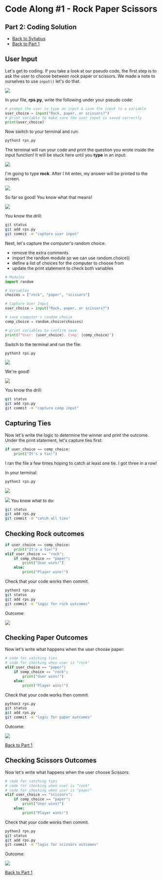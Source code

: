 # Code Along #1 - Rock Paper Scissors

## Part 2: Coding Solution

- [Back to Syllabus](/README.md)
- [Back to Part 1](part-1.md)

## User Input

Let's get to coding. If you take a look at our pseudo code, the first step is to ask the user to choose between rock paper or scissors. We made a note to ourselves to use ```input()``` let's do that.

![](/resources/rps/code-1.png)

In your file, **rps.py**, write the following under your pseudo code:

```python
# prompt the user to type an input & save the input to a variable
user_choice = input("Rock, paper, or scissors?")
# print variable to make sure the user input is saved correctly
print(user_choice)
```
Now switch to your terminal and run:
```bash
python3 rps.py
```
The terminal will run your code and print the question you wrote inside the input function! It will be stuck here until you **type** in an input:

![](/resources/rps/code-2.png)

I'm going to type **rock**. After I hit enter, my answer will be printed to the screen.

![](/resources/rps/code-3.png)

So far so good! You know what that means!

![](/resources/git-commit.png)

You know the drill:

```bash
git status
git add rps.py
git commit -m "capture user input"
```

Next, let's capture the computer's random choice:
- remove the extra comments
- import the random module so we can use random.choice()
- define a list of choices for the computer to choose from
- update the print statement to check both variables

```python
# Modules
import random

# Variables
choices = ["rock", "paper", "scissors"]

# Capture User Input
user_choice = input("Rock, paper, or scissors?")

# save computer's random choice
comp_choice = random.choice(choices)

# print variables to confirm save
print(f"User: {user_choice}. Comp: {comp_choice}")
```

Switch to the terminal and run the file:

```bash
python3 rps.py
```

![](/resources/rps/code-4.png)

We're good!

![](/resources/git-commit.png)

You know the drill:

```bash
git status
git add rps.py
git commit -m "capture comp input"
```

## Capturing Ties

Now let's write the logic to determine the winner and print the outcome. Under the print statement, let's capture ties first:

```python
if user_choice == comp_choice:
    print("It's a tie!")
```
I ran the file a few times hoping to catch at least one tie. I got three in a row!

In your terminal:
```bash
python3 rps.py
```

![](/resources/rps/code-5.png)

![](/resources/git-commit.png)
You know what to do:
```bash
git status
git add rps.py
git commit -m "catch all ties"
```

## Checking Rock outcomes 

```python
if user_choice == comp_choice:
    print("It's a tie!")
elif user_choice == "rock":
    if comp_choice == "paper":
        print("User wins!")
    else:
        print("Player wins!")
```

Check that your code works then commit.

```bash
python3 rps.py
git status
git add rps.py
git commit -m "logic for rock outcomes"
```
Outcome:

![](/resources/rps/code-6.png)

## Checking Paper Outcomes

Now let's write what happens when the user choose paper:

```python
# code for catching ties
# code for checking when user is "rock"
elif user_choice == "paper":
    if comp_choice == "rock":
        print("User wins!")
    else:
        print("Player wins!")
```

Check that your code works then commit.

```bash
python3 rps.py
git status
git add rps.py
git commit -m "logic for paper outcomes"
```
Outcome:

![](/resources/rps/code-7.png)


[Back to Part 1](part-1.md)

## Checking Scissors Outcomes

Now let's write what happens when the user choose Scissors:

```python
# code for catching ties
# code for checking when user is "rock"
# code for checking when user is "paper"
elif user_choice == "scissors":
    if comp_choice == "paper":
        print("User wins!")
    else:
        print("Player wins!")
```

Check that your code works then commit.

```bash
python3 rps.py
git status
git add rps.py
git commit -m "logic for scissors outcomes"
```
Outcome:

![](/resources/rps/code-8.png)


[Back to Part 1](part-1.md)
